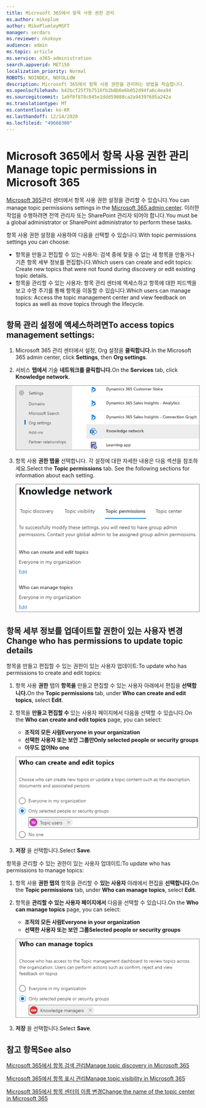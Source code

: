 ```yaml
---
title: Microsoft 365에서 항목 사용 권한 관리
ms.author: mikeplum
author: MikePlumleyMSFT
manager: serdars
ms.reviewer: nkokoye
audience: admin
ms.topic: article
ms.service: o365-administration
search.appverid: MET150
localization_priority: Normal
ROBOTS: NOINDEX, NOFOLLOW
description: Microsoft 365에서 항목 사용 권한을 관리하는 방법을 학습합니다.
ms.openlocfilehash: b42bcf25f7b7516fb2b8b6e6b052d94fa6c4ea94
ms.sourcegitcommit: 1a9f0f878c045e1ddd59088ca2a94397605a242a
ms.translationtype: MT
ms.contentlocale: ko-KR
ms.lasthandoff: 12/14/2020
ms.locfileid: "49668300"
---
```

# <a name="manage-topic-permissions-in-microsoft-365"></a><span data-ttu-id="5985f-103">Microsoft 365에서 항목 사용 권한 관리</span><span class="sxs-lookup"><span data-stu-id="5985f-103">Manage topic permissions in Microsoft 365</span></span>

<span data-ttu-id="5985f-104">[Microsoft 365](https://admin.microsoft.com)관리 센터에서 항목 사용 권한 설정을 관리할 수 있습니다.</span><span class="sxs-lookup"><span data-stu-id="5985f-104">You can manage topic permissions settings in the [Microsoft 365 admin center](https://admin.microsoft.com).</span></span> <span data-ttu-id="5985f-105">이러한 작업을 수행하려면 전역 관리자 또는 SharePoint 관리자 되어야 합니다.</span><span class="sxs-lookup"><span data-stu-id="5985f-105">You must be a global administrator or SharePoint administrator to perform these tasks.</span></span>

<span data-ttu-id="5985f-106">항목 사용 권한 설정을 사용하여 다음을 선택할 수 있습니다.</span><span class="sxs-lookup"><span data-stu-id="5985f-106">With topic permissions settings you can choose:</span></span>

- <span data-ttu-id="5985f-107">항목을 만들고 편집할 수 있는 사용자: 검색 중에 찾을 수 없는 새 항목을 만들거나 기존 항목 세부 정보를 편집합니다.</span><span class="sxs-lookup"><span data-stu-id="5985f-107">Which users can create and edit topics: Create new topics that were not found during discovery or edit existing topic details.</span></span>
- <span data-ttu-id="5985f-108">항목을 관리할 수 있는 사용자: 항목 관리 센터에 액세스하고 항목에 대한 피드백을 보고 수명 주기를 통해 항목을 이동할 수 있습니다.</span><span class="sxs-lookup"><span data-stu-id="5985f-108">Which users can manage topics: Access the topic management center and view feedback on topics as well as move topics through the lifecycle.</span></span>

## <a name="to-access-topics-management-settings"></a><span data-ttu-id="5985f-109">항목 관리 설정에 액세스하려면</span><span class="sxs-lookup"><span data-stu-id="5985f-109">To access topics management settings:</span></span>

1. <span data-ttu-id="5985f-110">Microsoft 365 관리 센터에서 설정, Org 설정을 **클릭합니다.**</span><span class="sxs-lookup"><span data-stu-id="5985f-110">In the Microsoft 365 admin center, click **Settings**, then **Org settings**.</span></span>
2. <span data-ttu-id="5985f-111">서비스 **탭에서** 기술 **네트워크를 클릭합니다.**</span><span class="sxs-lookup"><span data-stu-id="5985f-111">On the **Services** tab, click **Knowledge network**.</span></span>

    ![지식에 사람 연결](../media/admin-org-knowledge-options-completed.png) 

3. <span data-ttu-id="5985f-113">항목 사용 **권한 탭을** 선택합니다. 각 설정에 대한 자세한 내용은 다음 섹션을 참조하세요.</span><span class="sxs-lookup"><span data-stu-id="5985f-113">Select the **Topic permissions** tab. See the following sections for information about each setting.</span></span>

    ![knowledge-network-settings](../media/knowledge-network-settings-topic-permissions.png) 

## <a name="change-who-has-permissions-to-update-topic-details"></a><span data-ttu-id="5985f-115">항목 세부 정보를 업데이트할 권한이 있는 사용자 변경</span><span class="sxs-lookup"><span data-stu-id="5985f-115">Change who has permissions to update topic details</span></span>

<span data-ttu-id="5985f-116">항목을 만들고 편집할 수 있는 권한이 있는 사용자 업데이트:</span><span class="sxs-lookup"><span data-stu-id="5985f-116">To update who has permissions to create and edit topics:</span></span>

1. <span data-ttu-id="5985f-117">항목 사용 **권한** 탭의 **항목을** 만들고 편집할 수 있는 사용자 아래에서 편집을 **선택합니다.**</span><span class="sxs-lookup"><span data-stu-id="5985f-117">On the **Topic permissions** tab, under **Who can create and edit topics**, select **Edit**.</span></span>
2. <span data-ttu-id="5985f-118">항목을 **만들고 편집할 수** 있는 사용자 페이지에서 다음을 선택할 수 있습니다.</span><span class="sxs-lookup"><span data-stu-id="5985f-118">On the **Who can create and edit topics** page, you can select:</span></span>
    - <span data-ttu-id="5985f-119">**조직의 모든 사람**</span><span class="sxs-lookup"><span data-stu-id="5985f-119">**Everyone in your organization**</span></span>
    - <span data-ttu-id="5985f-120">**선택한 사용자 또는 보안 그룹만**</span><span class="sxs-lookup"><span data-stu-id="5985f-120">**Only selected people or security groups**</span></span>
    - <span data-ttu-id="5985f-121">**아무도 없어**</span><span class="sxs-lookup"><span data-stu-id="5985f-121">**No one**</span></span>

    ![항목 만들기 및 편집](../media/k-manage-who-can-create-and-edit.png)  

3. <span data-ttu-id="5985f-123">**저장** 을 선택합니다.</span><span class="sxs-lookup"><span data-stu-id="5985f-123">Select **Save**.</span></span>

<span data-ttu-id="5985f-124">항목을 관리할 수 있는 권한이 있는 사용자 업데이트:</span><span class="sxs-lookup"><span data-stu-id="5985f-124">To update who has permissions to manage topics:</span></span>

1. <span data-ttu-id="5985f-125">항목 사용 **권한 탭의** 항목을 관리할 수 **있는 사용자** 아래에서 편집을 **선택합니다.**</span><span class="sxs-lookup"><span data-stu-id="5985f-125">On the **Topic permissions** tab, under **Who can manage topics**, select **Edit**.</span></span>
2. <span data-ttu-id="5985f-126">항목을 **관리할 수 있는 사용자 페이지에서** 다음을 선택할 수 있습니다.</span><span class="sxs-lookup"><span data-stu-id="5985f-126">On the **Who can manage topics** page, you can select:</span></span>
    - <span data-ttu-id="5985f-127">**조직의 모든 사람**</span><span class="sxs-lookup"><span data-stu-id="5985f-127">**Everyone in your organization**</span></span>
    - <span data-ttu-id="5985f-128">**선택한 사용자 또는 보안 그룹**</span><span class="sxs-lookup"><span data-stu-id="5985f-128">**Selected people or security groups**</span></span>

    ![항목 관리](../media/k-manage-who-can-manage-topics.png)  

3. <span data-ttu-id="5985f-130">**저장** 을 선택합니다.</span><span class="sxs-lookup"><span data-stu-id="5985f-130">Select **Save**.</span></span>

## <a name="see-also"></a><span data-ttu-id="5985f-131">참고 항목</span><span class="sxs-lookup"><span data-stu-id="5985f-131">See also</span></span>

[<span data-ttu-id="5985f-132">Microsoft 365에서 항목 검색 관리</span><span class="sxs-lookup"><span data-stu-id="5985f-132">Manage topic discovery in Microsoft 365</span></span>](topic-experiences-discovery.md)

[<span data-ttu-id="5985f-133">Microsoft 365에서 항목 표시 관리</span><span class="sxs-lookup"><span data-stu-id="5985f-133">Manage topic visibility in Microsoft 365</span></span>](topic-experiences-knowledge-rules.md)

[<span data-ttu-id="5985f-134">Microsoft 365에서 항목 센터의 이름 변경</span><span class="sxs-lookup"><span data-stu-id="5985f-134">Change the name of the topic center in Microsoft 365</span></span>](topic-experiences-administration.md)
